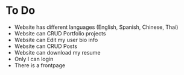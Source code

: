 # To Do

- Website has different languages (English, Spanish, Chinese, Thai)
- Website can CRUD Portfolio projects
- Website can Edit my user bio info
- Website can CRUD Posts
- Website can download my resume
- Only I can login
- There is a frontpage